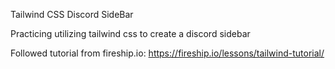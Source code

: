 Tailwind CSS Discord SideBar 

Practicing utilizing tailwind css to create a discord sidebar

Followed tutorial from fireship.io: https://fireship.io/lessons/tailwind-tutorial/